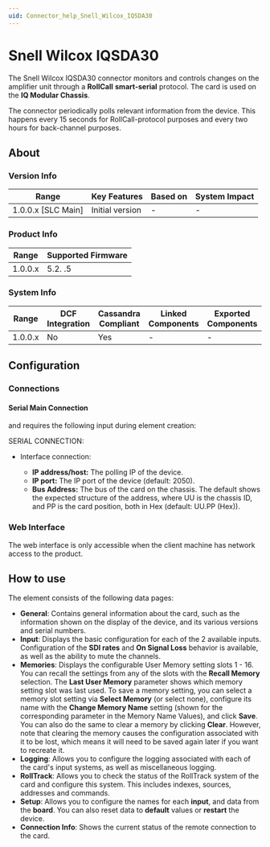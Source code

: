 ```yaml
---
uid: Connector_help_Snell_Wilcox_IQSDA30
---
```


# Snell Wilcox IQSDA30

The Snell Wilcox IQSDA30 connector monitors and controls changes on the amplifier unit through a **RollCall** **smart-serial** protocol. The card is used on the **IQ Modular Chassis**.

The connector periodically polls relevant information from the device. This happens every 15 seconds for RollCall-protocol purposes and every two hours for back-channel purposes.

## About

### Version Info

| Range                | Key Features     | Based on     | System Impact     |
|----------------------|------------------|--------------|-------------------|
| 1.0.0.x \[SLC Main\] | Initial version  | \-           | \-                |

### Product Info

| Range     | Supported Firmware     |
|-----------|------------------------|
| 1.0.0.x   | 5.2. .5                |

### System Info

| Range     | DCF Integration     | Cassandra Compliant     | Linked Components     | Exported Components     |
|-----------|---------------------|-------------------------|-----------------------|-------------------------|
| 1.0.0.x   | No                  | Yes                     | \-                    | \-                      |

## Configuration

### Connections

#### Serial Main Connection

and requires the following input during element creation:

SERIAL CONNECTION:

- Interface connection:

  - **IP address/host:** The polling IP of the device.
  - **IP port:** The IP port of the device (default: 2050).
  - **Bus Address:** The bus of the card on the chassis. The default shows the expected structure of the address, where UU is the chassis ID, and PP is the card position, both in Hex (default: UU.PP (Hex)).

### Web Interface

The web interface is only accessible when the client machine has network access to the product.

## How to use

The element consists of the following data pages:

- **General**: Contains general information about the card, such as the information shown on the display of the device, and its various versions and serial numbers.
- **Input**: Displays the basic configuration for each of the 2 available inputs. Configuration of the **SDI rates** and **On Signal Loss** behavior is available, as well as the ability to mute the channels.
- **Memories**: Displays the configurable User Memory setting slots 1 - 16. You can recall the settings from any of the slots with the **Recall Memory** selection. The **Last User Memory** parameter shows which memory setting slot was last used.
  To save a memory setting, you can select a memory slot setting via **Select Memory** (or select none), configure its name with the **Change Memory Name** setting (shown for the corresponding parameter in the Memory Name Values), and click **Save**. You can also do the same to clear a memory by clicking **Clear**. However, note that clearing the memory causes the configuration associated with it to be lost, which means it will need to be saved again later if you want to recreate it.
- **Logging**: Allows you to configure the logging associated with each of the card's input systems, as well as miscellaneous logging.
- **RollTrack**: Allows you to check the status of the RollTrack system of the card and configure this system. This includes indexes, sources, addresses and commands.
- **Setup**: Allows you to configure the names for each **input**, and data from the **board**. You can also reset data to **default** values or **restart** the device.
- **Connection Info**: Shows the current status of the remote connection to the card.
